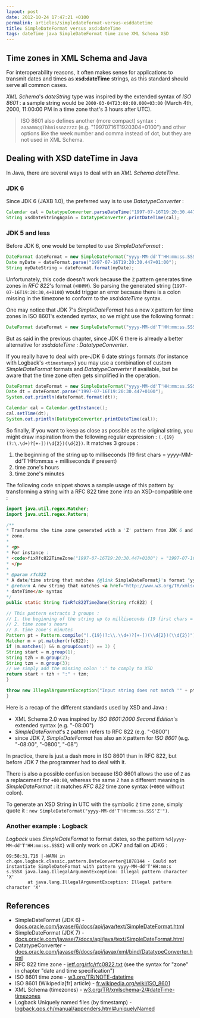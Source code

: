 ```yaml
---
layout: post
date: 2012-10-24 17:47:21 +0100
permalink: articles/simpledateformat-versus-xsddatetime
title: SimpleDateFormat versus xsd:dateTime
tags: dateTime java SimpleDateFormat time zone XML Schema XSD
---
```

## Time zones in XML Schema and Java

For interoperability reasons, it often makes sense for applications to transmit dates and times as **xsd:dateTime** strings, as this standard should serve all common cases.

_XML Schema_'s _dateString_ type was inspired by the extended syntax of _ISO 8601_ : a sample string would be `2000-03-04T23:00:00.000+03:00` (March 4th, 2000, 11:00:00 PM in a time zone that's 3 hours after UTC).

> ISO 8601 also defines another (more compact) syntax : `aaaammqqThhmissnzzzzz` (e.g. "19970716T1920304+0100") and other options like the week number and comma instead of dot, but they are not used in XML Schema.


## Dealing with XSD dateTime in Java

In Java, there are several ways to deal with an _XML Schema dateTime_.

### JDK 6

Since JDK 6 (JAXB 1.0), the preferred way is to use _DatatypeConverter_ :

```java
Calendar cal = DatatypeConverter.parseDateTime("1997-07-16T19:20:30.447+01:00");    // reads from an XSD string
String xsdDateStringAgain = DatatypeConverter.printDateTime(cal);                   // transforms back into an XSD string
```

### JDK 5 and less

Before JDK 6, one would be tempted to use _SimpleDateFormat_ :

```java
DateFormat dateFormat = new SimpleDateFormat("yyyy-MM-dd'T'HH:mm:ss.SSSZ");         // attempts to defines my date in an XSD-compatible format
Date myDate = dateFormat.parse("1997-07-16T19:20:30.447+01:00");                    // reads from an XSD string
String myDateString = dateFormat.format(myDate);                                    // transforms back into an XSD string
```

Unfortunately, this code doesn't work because the `Z` pattern generates time zones in _RFC 822_'s format (`+HHMM`).
So parsing the generated string (`1997-07-16T19:20:30,4+0100`) would trigger an error because there is a colon missing in the timezone to conform to the _xsd:dateTime_ syntax.

One may notice that JDK 7's _SimpleDateFormat_ has a new `X` pattern for time zones in ISO 8601's extended syntax, so we might use the following format :

```java
DateFormat dateFormat = new SimpleDateFormat("yyyy-MM-dd'T'HH:mm:ss.SSSX");         // an XSD-compatible format
```

But as said in the previous chapter, since JDK 6 there is already a better alternative for _xsd:dateTime_ : _DatatypeConverter_.

If you really have to deal with pre-JDK 6 date strings formats (for instance with Logback's `<timestamp>`) you may use a combination of custom _SimpleDateFormat_ formats and _DatatypeConverter_ if available, but be aware that the time zone often gets simplified in the operation.

```java
DateFormat dateFormat = new SimpleDateFormat("yyyy-MM-dd'T'HH:mm:ss.SSSZ");
Date dt = dateFormat.parse("1997-07-16T19:20:30.447+0100");
System.out.println(dateFormat.format(dt));                                          // prints "1997-07-16T18:20:30.447+0000"

Calendar cal = Calendar.getInstance();
cal.setTime(dt);
System.out.println(DatatypeConverter.printDateTime(cal));                           // prints "1997-07-16T18:20:30.447Z"
```

So finally, if you want to keep as close as possible as the original string, you might draw inspiration from the following regular expression : `(.{19}(?:\.\d+)?[+-])(\d{2})(\d{2})`. It matches 3 groups :

1. the beginning of the string up to milliseconds (19 first chars = yyyy-MM-dd'T'HH:mm:ss + milliseconds if present)
2. time zone's hours
3. time zone's minutes

The following code snippet shows a sample usage of this pattern by transforming a string with a RFC 822 time zone into an XSD-compatible one :

```java
import java.util.regex.Matcher;
import java.util.regex.Pattern;

/**
* Transforms the time zone generated with a 'Z' pattern from JDK 6 and older into an <tt>xsd:dateTime</tt> time
* zone.
*
* <p>
* For instance :
* <code>fixRfc822TimeZone("1997-07-16T19:20:30.447+0100") = "1997-07-16T19:20:30.447+01<em>:</em>00"</code>
* </p>
*
* @param rfc822
* A date/time string that matches {@link SimpleDateFormat}'s format "yyyy-MM-dd'T'HH:mm:ss.SSSZ"
* @return A new string that matches <a href="http://www.w3.org/TR/xmlschema-2/#dateTime-timezones">XML Schema
* dateTime</a> syntax
*/
public static String fixRfc822TimeZone(String rfc822) {

// This pattern extracts 3 groups :
// 1. the beginning of the string up to milliseconds (19 first chars = yyyy-MM-dd'T'HH:mm:ss + milliseconds if present)
// 2. time zone's hours
// 3. time zone's minutes
Pattern pt = Pattern.compile("(.{19}(?:\\.\\d+)?[+-])(\\d{2})(\\d{2})");
Matcher m = pt.matcher(rfc822);
if (m.matches() && m.groupCount() == 3) {
String start = m.group(1);
String tzh = m.group(2);
String tzm = m.group(3);
// we simply add the missing colon ':' to comply to XSD
return start + tzh + ":" + tzm;
}

throw new IllegalArgumentException("Input string does not match '" + pt.pattern() + "' pattern");
}
```


Here is a recap of the different standards used by XSD and Java :

- XML Schema 2.0 was inspired by _ISO 8601:2000 Second Edition_'s extended syntax (e.g. "-08:00")
- _SimpleDateFormat_'s `Z` pattern refers to RFC 822 (e.g. "-0800")
- since JDK 7, _SimpleDateFormat_ has also an `X` pattern for _ISO 8601_ (e.g. "-08:00", "-0800", "-08")

In practice, there is just a dash more in ISO 8601 than in RFC 822, but before JDK 7 the programmer had to deal with it.

There is also a possible confusion because ISO 8601 allows the use of `Z` as a replacement for `+00:00`, whereas the same `Z` has a different meaning in _SimpleDateFormat_ : it matches _RFC 822_ time zone syntax (`+0000` without colon).

To generate an XSD String in UTC with the symbolic `Z` time zone, simply quote it : `new SimpleDateFormat("yyyy-MM-dd'T'HH:mm:ss.SSS'Z'")`.


### Another example : Logback

_Logback_ uses _SimpleDateFormat_ to format dates, so the pattern `%d{yyyy-MM-dd'T'HH:mm:ss.SSSX}` will only work on JDK7 and fail on JDK6 :

    09:58:31,716 |-WARN in ch.qos.logback.classic.pattern.DateConverter@1878144 - Could not instantiate SimpleDateFormat with pattern yyyy-MM-dd'T'HH:mm:s
    s.SSSX java.lang.IllegalArgumentException: Illegal pattern character 'X'
            at java.lang.IllegalArgumentException: Illegal pattern character 'X'


## References

- SimpleDateFormat (JDK 6) - [docs.oracle.com/javase/6/docs/api/java/text/SimpleDateFormat.html](http://docs.oracle.com/javase/6/docs/api/java/text/SimpleDateFormat.html)
- SimpleDateFormat (JDK 7) - [docs.oracle.com/javase/7/docs/api/java/text/SimpleDateFormat.html](http://docs.oracle.com/javase/7/docs/api/java/text/SimpleDateFormat.html)
- DatatypeConverter - [docs.oracle.com/javase/6/docs/api/javax/xml/bind/DatatypeConverter.html](http://docs.oracle.com/javase/6/docs/api/javax/xml/bind/DatatypeConverter.html)
- RFC 822 time zone - [ietf.org/rfc/rfc0822.txt](http://www.ietf.org/rfc/rfc0822.txt) (see the syntax for "zone" in chapter "date and time specification")
- ISO 8601 time zone - [w3.org/TR/NOTE-datetime](http://www.w3.org/TR/NOTE-datetime)
- ISO 8601 (Wikipedia[fr] article) - [fr.wikipedia.org/wiki/ISO_8601](http://fr.wikipedia.org/wiki/ISO_8601)
- XML Schema (timezones) - [w3.org/TR/xmlschema-2/#dateTime-timezones](http://www.w3.org/TR/xmlschema-2/#dateTime-timezones)
- Logback Uniquely named files (by timestamp) - [logback.qos.ch/manual/appenders.html#uniquelyNamed](http://logback.qos.ch/manual/appenders.html#uniquelyNamed)
